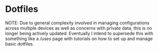 # Dotfiles

NOTE: Due to general complexity involved in managing configurations across multiple devices as well as concerns with private data, this is no longer being actively updated. Eventually I intend to supersede this with something like a */uses* page with tutorials on how to set up and manage basic dotfiles.
